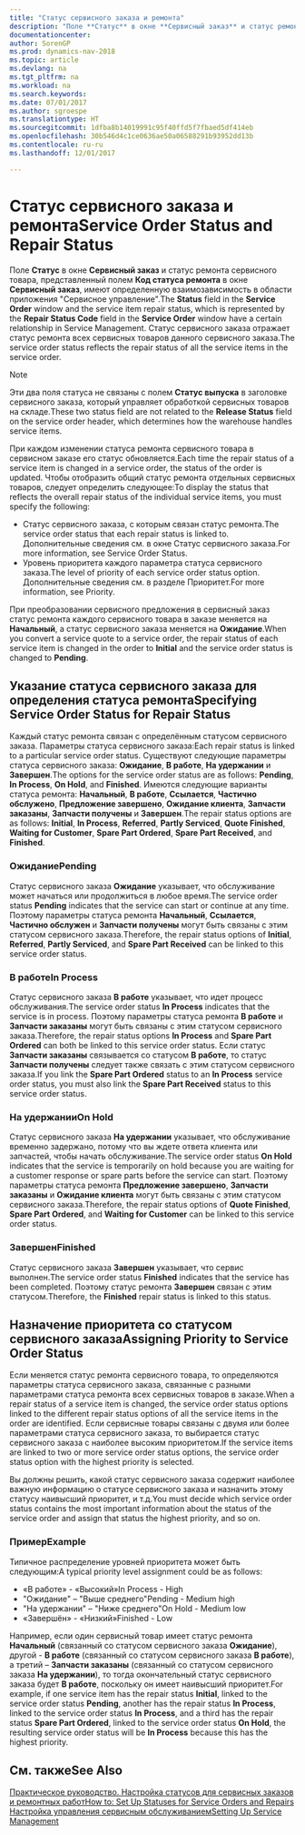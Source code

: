 ```yaml
---
title: "Статус сервисного заказа и ремонта"
description: "Поле **Статус** в окне **Сервисный заказ** и статус ремонта сервисного товара, представленный полем **Код статуса ремонта** в окне **Сервисный заказ**, имеют определенную взаимозависимость в области приложения \"Сервисное управление\". Статус сервисного заказа отражает статус ремонта всех сервисных товаров данного сервисного заказа."
documentationcenter: 
author: SorenGP
ms.prod: dynamics-nav-2018
ms.topic: article
ms.devlang: na
ms.tgt_pltfrm: na
ms.workload: na
ms.search.keywords: 
ms.date: 07/01/2017
ms.author: sgroespe
ms.translationtype: HT
ms.sourcegitcommit: 1dfba8b14019991c95f40ffd5f7fbaed5df414eb
ms.openlocfilehash: 30b546d4c1ce0636ae50a06588291b93952dd13b
ms.contentlocale: ru-ru
ms.lasthandoff: 12/01/2017

---
```

# <a name="service-order-status-and-repair-status"></a><span data-ttu-id="e03b1-104">Статус сервисного заказа и ремонта</span><span class="sxs-lookup"><span data-stu-id="e03b1-104">Service Order Status and Repair Status</span></span>
<span data-ttu-id="e03b1-105">Поле **Статус** в окне **Сервисный заказ** и статус ремонта сервисного товара, представленный полем **Код статуса ремонта** в окне **Сервисный заказ**, имеют определенную взаимозависимость в области приложения "Сервисное управление".</span><span class="sxs-lookup"><span data-stu-id="e03b1-105">The **Status** field in the **Service Order** window and the service item repair status, which is represented by the **Repair Status Code** field in the **Service Order** window have a certain relationship in Service Management.</span></span> <span data-ttu-id="e03b1-106">Статус сервисного заказа отражает статус ремонта всех сервисных товаров данного сервисного заказа.</span><span class="sxs-lookup"><span data-stu-id="e03b1-106">The service order status reflects the repair status of all the service items in the service order.</span></span>  
  
> [!NOTE]  
>  <span data-ttu-id="e03b1-107">Эти два поля статуса не связаны с полем **Статус выпуска** в заголовке сервисного заказа, который управляет обработкой сервисных товаров на складе.</span><span class="sxs-lookup"><span data-stu-id="e03b1-107">These two status field are not related to the **Release Status** field on the service order header, which determines how the warehouse handles service items.</span></span>  
  
 <span data-ttu-id="e03b1-108">При каждом изменении статуса ремонта сервисного товара в сервисном заказе его статус обновляется.</span><span class="sxs-lookup"><span data-stu-id="e03b1-108">Each time the repair status of a service item is changed in a service order, the status of the order is updated.</span></span> <span data-ttu-id="e03b1-109">Чтобы отобразить общий статус ремонта отдельных сервисных товаров, следует определить следующее:</span><span class="sxs-lookup"><span data-stu-id="e03b1-109">To display the status that reflects the overall repair status of the individual service items, you must specify the following:</span></span>  
  
* <span data-ttu-id="e03b1-110">Статус сервисного заказа, с которым связан статус ремонта.</span><span class="sxs-lookup"><span data-stu-id="e03b1-110">The service order status that each repair status is linked to.</span></span> <span data-ttu-id="e03b1-111">Дополнительные сведения см. в окне Статус сервисного заказа.</span><span class="sxs-lookup"><span data-stu-id="e03b1-111">For more information, see Service Order Status.</span></span>  
* <span data-ttu-id="e03b1-112">Уровень приоритета каждого параметра статуса сервисного заказа.</span><span class="sxs-lookup"><span data-stu-id="e03b1-112">The level of priority of each service order status option.</span></span> <span data-ttu-id="e03b1-113">Дополнительные сведения см. в разделе Приоритет.</span><span class="sxs-lookup"><span data-stu-id="e03b1-113">For more information, see Priority.</span></span>  
  
 <span data-ttu-id="e03b1-114">При преобразовании сервисного предложения в сервисный заказ статус ремонта каждого сервисного товара в заказе меняется на **Начальный**, а статус сервисного заказа меняется на **Ожидание**.</span><span class="sxs-lookup"><span data-stu-id="e03b1-114">When you convert a service quote to a service order, the repair status of each service item is changed in the order to **Initial** and the service order status is changed to **Pending**.</span></span>  
  
## <a name="specifying-service-order-status-for-repair-status"></a><span data-ttu-id="e03b1-115">Указание статуса сервисного заказа для определения статуса ремонта</span><span class="sxs-lookup"><span data-stu-id="e03b1-115">Specifying Service Order Status for Repair Status</span></span>  
<span data-ttu-id="e03b1-116">Каждый статус ремонта связан с определённым статусом сервисного заказа. Параметры статуса сервисного заказа:</span><span class="sxs-lookup"><span data-stu-id="e03b1-116">Each repair status is linked to a particular service order status.</span></span> <span data-ttu-id="e03b1-117">Существуют следующие параметры статуса сервисного заказа: **Ожидание**, **В работе**, **На удержании** и **Завершен**.</span><span class="sxs-lookup"><span data-stu-id="e03b1-117">The options for the service order status are as follows: **Pending**, **In Process**, **On Hold**, and **Finished**.</span></span> <span data-ttu-id="e03b1-118">Имеются следующие варианты статуса ремонта: **Начальный**, **В работе**, **Ссылается**, **Частично обслужено**, **Предложение завершено**, **Ожидание клиента**, **Запчасти заказаны**, **Запчасти получены** и **Завершен**.</span><span class="sxs-lookup"><span data-stu-id="e03b1-118">The repair status options are as follows: **Initial**, **In Process**, **Referred**, **Partly Serviced**, **Quote Finished**, **Waiting for Customer**, **Spare Part Ordered**, **Spare Part Received**, and **Finished**.</span></span>  
  
### <a name="pending"></a><span data-ttu-id="e03b1-119">Ожидание</span><span class="sxs-lookup"><span data-stu-id="e03b1-119">Pending</span></span>  
<span data-ttu-id="e03b1-120">Статус сервисного заказа **Ожидание** указывает, что обслуживание может начаться или продолжиться в любое время.</span><span class="sxs-lookup"><span data-stu-id="e03b1-120">The service order status **Pending** indicates that the service can start or continue at any time.</span></span> <span data-ttu-id="e03b1-121">Поэтому параметры статуса ремонта **Начальный**, **Ссылается**, **Частично обслужен** и **Запчасти получены** могут быть связаны с этим статусом сервисного заказа.</span><span class="sxs-lookup"><span data-stu-id="e03b1-121">Therefore, the repair status options of **Initial**, **Referred**, **Partly Serviced**, and **Spare Part Received** can be linked to this service order status.</span></span>  
  
### <a name="in-process"></a><span data-ttu-id="e03b1-122">В работе</span><span class="sxs-lookup"><span data-stu-id="e03b1-122">In Process</span></span>  
<span data-ttu-id="e03b1-123">Статус сервисного заказа **В работе** указывает, что идет процесс обслуживания.</span><span class="sxs-lookup"><span data-stu-id="e03b1-123">The service order status **In Process** indicates that the service is in process.</span></span> <span data-ttu-id="e03b1-124">Поэтому параметры статуса ремонта **В работе** и **Запчасти заказаны** могут быть связаны с этим статусом сервисного заказа.</span><span class="sxs-lookup"><span data-stu-id="e03b1-124">Therefore, the repair status options **In Process** and **Spare Part Ordered** can both be linked to this service order status.</span></span> <span data-ttu-id="e03b1-125">Если статус **Запчасти заказаны** связывается со статусом **В работе**, то статус **Запчасти получены** следует также связать с этим статусом сервисного заказа.</span><span class="sxs-lookup"><span data-stu-id="e03b1-125">If you link the **Spare Part Ordered** status to an **In Process** service order status, you must also link the **Spare Part Received** status to this service order status.</span></span>  
  
### <a name="on-hold"></a><span data-ttu-id="e03b1-126">На удержании</span><span class="sxs-lookup"><span data-stu-id="e03b1-126">On Hold</span></span>  
<span data-ttu-id="e03b1-127">Статус сервисного заказа **На удержании** указывает, что обслуживание временно задержано, потому что вы ждете ответа клиента или запчастей, чтобы начать обслуживание.</span><span class="sxs-lookup"><span data-stu-id="e03b1-127">The service order status **On Hold** indicates that the service is temporarily on hold because you are waiting for a customer response or spare parts before the service can start.</span></span> <span data-ttu-id="e03b1-128">Поэтому параметры статуса ремонта **Предложение завершено**, **Запчасти заказаны** и **Ожидание клиента** могут быть связаны с этим статусом сервисного заказа.</span><span class="sxs-lookup"><span data-stu-id="e03b1-128">Therefore, the repair status options of **Quote Finished**, **Spare Part Ordered**, and **Waiting for Customer** can be linked to this service order status.</span></span>  
  
### <a name="finished"></a><span data-ttu-id="e03b1-129">Завершен</span><span class="sxs-lookup"><span data-stu-id="e03b1-129">Finished</span></span>  
<span data-ttu-id="e03b1-130">Статус сервисного заказа **Завершен** указывает, что сервис выполнен.</span><span class="sxs-lookup"><span data-stu-id="e03b1-130">The service order status **Finished** indicates that the service has been completed.</span></span> <span data-ttu-id="e03b1-131">Поэтому статус ремонта **Завершен** связан с этим статусом.</span><span class="sxs-lookup"><span data-stu-id="e03b1-131">Therefore, the **Finished** repair status is linked to this status.</span></span>  
  
## <a name="assigning-priority-to-service-order-status"></a><span data-ttu-id="e03b1-132">Назначение приоритета со статусом сервисного заказа</span><span class="sxs-lookup"><span data-stu-id="e03b1-132">Assigning Priority to Service Order Status</span></span>  
<span data-ttu-id="e03b1-133">Если меняется статус ремонта сервисного товара, то определяются параметры статуса сервисного заказа, связанные с разными параметрами статуса ремонта всех сервисных товаров в заказе.</span><span class="sxs-lookup"><span data-stu-id="e03b1-133">When a repair status of a service item is changed, the service order status options linked to the different repair status options of all the service items in the order are identified.</span></span> <span data-ttu-id="e03b1-134">Если сервисные товары связаны с двумя или более параметрами статуса сервисного заказа, то выбирается статус сервисного заказа с наиболее высоким приоритетом.</span><span class="sxs-lookup"><span data-stu-id="e03b1-134">If the service items are linked to two or more service order status options, the service order status option with the highest priority is selected.</span></span>  
  
<span data-ttu-id="e03b1-135">Вы должны решить, какой статус сервисного заказа содержит наиболее важную информацию о статусе сервисного заказа и назначить этому статусу наивысший приоритет, и т.д.</span><span class="sxs-lookup"><span data-stu-id="e03b1-135">You must decide which service order status contains the most important information about the status of the service order and assign that status the highest priority, and so on.</span></span>  
  
### <a name="example"></a><span data-ttu-id="e03b1-136">Пример</span><span class="sxs-lookup"><span data-stu-id="e03b1-136">Example</span></span>  
<span data-ttu-id="e03b1-137">Типичное распределение уровней приоритета может быть следующим:</span><span class="sxs-lookup"><span data-stu-id="e03b1-137">A typical priority level assignment could be as follows:</span></span>  
  
* <span data-ttu-id="e03b1-138">«В работе» - «Высокий»</span><span class="sxs-lookup"><span data-stu-id="e03b1-138">In Process - High</span></span>  
* <span data-ttu-id="e03b1-139">"Ожидание" – "Выше среднего"</span><span class="sxs-lookup"><span data-stu-id="e03b1-139">Pending - Medium high</span></span>  
* <span data-ttu-id="e03b1-140">"На удержании" – "Ниже среднего"</span><span class="sxs-lookup"><span data-stu-id="e03b1-140">On Hold - Medium low</span></span>  
* <span data-ttu-id="e03b1-141">«Завершён» - «Низкий»</span><span class="sxs-lookup"><span data-stu-id="e03b1-141">Finished - Low</span></span>  
  
<span data-ttu-id="e03b1-142">Например, если один сервисный товар имеет статус ремонта **Начальный** (связанный со статусом сервисного заказа **Ожидание**), другой - **В работе** (связанный со статусом сервисного заказа **В работе**), а третий – **Запчасти заказаны** (связанный со статусом сервисного заказа **На удержании**), то тогда окончательный статус сервисного заказа будет **В работе**, поскольку он имеет наивысший приоритет.</span><span class="sxs-lookup"><span data-stu-id="e03b1-142">For example, if one service item has the repair status **Initial**, linked to the service order status **Pending**, another has the repair status **In Process**, linked to the service order status **In Process**, and a third has the repair status **Spare Part Ordered**, linked to the service order status **On Hold**, the resulting service order status will be **In Process** because this has the highest priority.</span></span>  
  
## <a name="see-also"></a><span data-ttu-id="e03b1-143">См. также</span><span class="sxs-lookup"><span data-stu-id="e03b1-143">See Also</span></span>  
[<span data-ttu-id="e03b1-144">Практическое руководство. Настройка статусов для сервисных заказов и ремонтных работ</span><span class="sxs-lookup"><span data-stu-id="e03b1-144">How to: Set Up Statuses for Service Orders and Repairs</span></span>](service-order-repair-status.md)  
[<span data-ttu-id="e03b1-145">Настройка управления сервисным обслуживанием</span><span class="sxs-lookup"><span data-stu-id="e03b1-145">Setting Up Service Management</span></span>](service-setup-service.md)  

